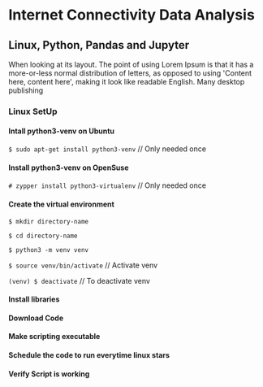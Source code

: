 # Internet Connectivity Data Analysis
## Linux, Python, Pandas and Jupyter
When looking at its layout. The point of using Lorem Ipsum is that it has a more-or-less normal distribution of letters, as opposed to using 'Content here, content here', making it look like readable English. Many desktop publishing
### Linux SetUp
#### Intall python3-venv on Ubuntu
`$ sudo apt-get install python3-venv`	// Only needed once
#### Install python3-venv on OpenSuse 
`# zypper install python3-virtualenv` // Only needed once

#### Create the virtual environment

`$ mkdir directory-name`

`$ cd directory-name`

`$ python3 -m venv venv`

`$ source venv/bin/activate` // Activate venv

`(venv) $ deactivate` // To deactivate venv

#### Install libraries

#### Download Code

#### Make scripting executable
#### Schedule the code to run everytime linux stars
#### Verify Script is working
